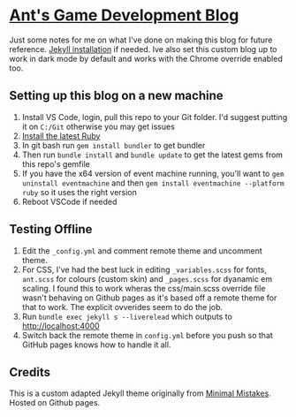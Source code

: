 # [Ant's Game Development Blog](http://antskilton.github.io)

Just some notes for me on what I've done on making this blog for future reference. [Jekyll installation](https://jekyllrb.com/docs/installation/) if needed. Ive also set this custom blog up to work in dark mode by default and works with the Chrome override enabled too.

## Setting up this blog on a new machine

1. Install VS Code, login, pull this repo to your Git folder. I'd suggest putting it on `C:/Git` otherwise you may get issues
2. [Install the latest Ruby](https://rubyinstaller.org/downloads/)
3. In git bash run `gem install bundler` to get bundler
4. Then run `bundle install` and `bundle update` to get the latest gems from this repo's gemfile
5. If you have the x64 version of event machine running, you'll want to `gem uninstall eventmachine` and then `gem install eventmachine --platform ruby` so it uses the right version
6. Reboot VSCode if needed

## Testing Offline

1. Edit the `_config.yml` and comment remote theme and uncomment theme.
2. For CSS, I've had the best luck in editing `_variables.scss` for fonts, `ant.scss` for colours (custom skin) and `_pages.scss` for dyanamic em scaling. I found this to work wheras the css/main.scss override file wasn't behaving on Github pages as it's based off a remote theme for that to work. The explicit ovverides seem to do the job.
3. Run `bundle exec jekyll s --liverelead` which outputs to <http://localhost:4000>
4. Switch back the remote theme in `config.yml` before you push so that GitHub pages knows how to handle it all.

## Credits

This is a custom adapted Jekyll theme originally from [Minimal Mistakes](https://mmistakes.github.io/minimal-mistakes/). Hosted on Github pages.
